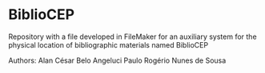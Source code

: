 # BiblioCEP
Repository with a file developed in FileMaker for an auxiliary system for the physical location of bibliographic materials named BiblioCEP

Authors:
Alan César Belo Angeluci
Paulo Rogério Nunes de Sousa
